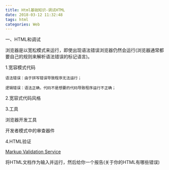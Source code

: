 ```yaml
---
title: Html基础知识-调试HTML
date: 2018-03-12 11:32:48
tags: html
categories: Web
---
```



一、HTML和调试

浏览器是以宽松模式来运行，即使出现语法错误浏览器仍然会运行(浏览器通常都要自己的规则来解析语法错误的标记语言)。

1.宽容模式代码
	
	语法错误：由于拼写错误导致程序无法运行；
	
	逻辑错误：语法正确，代码不是想要的代码导致程序运行不正确；

2.宽容式代码风格


3.工具

浏览器开发工具

开发者模式中的审查器件

4.HTML验证

[Markup Validation Service ](https://validator.w3.org/)

将HTML文档作为输入并运行，然后给你一个报告(关于你的HTML有哪些错误)
